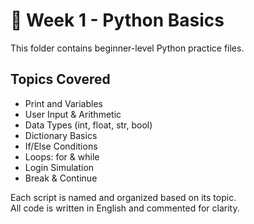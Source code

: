 # 📘 Week 1 - Python Basics

This folder contains beginner-level Python practice files.

## Topics Covered
- Print and Variables
- User Input & Arithmetic
- Data Types (int, float, str, bool)
- Dictionary Basics
- If/Else Conditions
- Loops: for & while
- Login Simulation
- Break & Continue

Each script is named and organized based on its topic.  
All code is written in English and commented for clarity.
